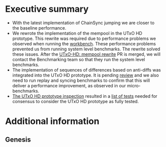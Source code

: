 # Executive summary

- With the latest implementation of ChainSync jumping we are closer to the
  baseline performance.
- We rewrote the implementation of the mempool in the UTxO HD prototype. This
  rewrite was required due to performance problems we observed when running the
  [workbench](https://github.com/input-output-hk/cardano-node/blob/master/Makefile#L51).
  These performance problems prevented us from running system level benchmarks.
  The rewrite solved these issues. After the [UTxO-HD: mempool
  rewrite](https://github.com/input-output-hk/ouroboros-network/pull/4049) PR is
  merged, we will contact the Benchmarking team so that they run the system
  level benchmarks.
- The implementation of sequences of differences based on anti-diffs was
  integrated into the UTxO HD prototype. It is pending
  [review](https://github.com/input-output-hk/ouroboros-network/pull/4036) and
  we also need to run replay and syncing benchmarks to confirm that this will
  deliver a performance improvement, as observed in our micro-benchmarks.
- [The UTxO HD prototype
  inspection](https://github.com/input-output-hk/ouroboros-network/issues/3944)
  resulted in a [list of
  tests](https://github.com/input-output-hk/ouroboros-network/issues/4045)
  needed for consensus to consider the UTxO HD prototype as fully tested.

# Additional information

## Genesis

